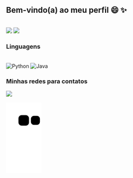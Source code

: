 ## Bem-vindo(a) ao meu perfil 😄 ✨
<br>
<div>
  <img height="180em" src="https://github-readme-stats.vercel.app/api?username=Anny-Araujo&show_icons=true&theme=radical"/>
  <img height="180em" src="https://github-readme-stats.vercel.app/api/top-langs/?username=Anny-Araujo&layout=compact&langs_count=6&theme=synthwave"/>
</div>

### Linguagens

<div style="display: inline_block"><br>
  <img align="center" alt="Python" height="40" width="40" src="https://cdn.jsdelivr.net/gh/devicons/devicon@latest/icons/python/python-plain-wordmark.svg"/> 
  <img align="center" alt="Java" height="40" width="40" src="https://cdn.jsdelivr.net/gh/devicons/devicon/icons/java/java-original-wordmark.svg" />
</div>

### Minhas redes para contatos
<div>
  <a href="https://www.linkedin.com/in/annyaraujo" target="_blank"><img src="https://img.shields.io/badge/-LinkedIn-%230077B5?style=for-the-badge&logo=linkedin&logoColor=white" target="_blank"></a> 

  ![Snake animation](https://github.com/Anny-Araujo/Anny-Araujo/blob/output/github-contribution-grid-snake.svg)

</div>
